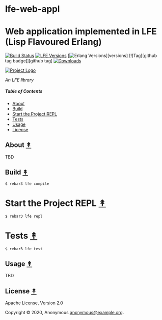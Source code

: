 # lfe-web-appl
Web application implemented in LFE (Lisp Flavoured Erlang)
=======

[![Build Status][travis badge]][travis]
[![LFE Versions][lfe badge]][lfe]
[![Erlang Versions][erlang badge]][versions]
[![Tag][github tag badge]][github tag]
[![Downloads][hex downloads]][hex package]

[![Project Logo][logo]][logo-large]

*An LFE library*

##### Table of Contents

* [About](#about-)
* [Build](#build-)
* [Start the Project REPL](#start-the-repl-)
* [Tests](#tests-)
* [Usage](#usage-)
* [License](#license-)

## About [&#x219F;](#table-of-contents)

TBD

## Build [&#x219F;](#table-of-contents)

```shell
$ rebar3 lfe compile
```

# Start the Project REPL [&#x219F;](#table-of-contents)

```shell
$ rebar3 lfe repl
```

# Tests [&#x219F;](#table-of-contents)

```shell
$ rebar3 lfe test
```

## Usage [&#x219F;](#table-of-contents)

TBD

## License [&#x219F;](#table-of-contents)

Apache License, Version 2.0

Copyright © 2020, Anonymous <anonymous@example.org>.

<!-- Named page links below: /-->

[logo]: https://avatars1.githubusercontent.com/u/3434967?s=250
[logo-large]: https://avatars1.githubusercontent.com/u/3434967
[github]: https://github.com/ORG/lfe-web-appl
[gitlab]: https://gitlab.com/ORG/lfe-web-appl
[travis]: https://travis-ci.org/ORG/lfe-web-appl
[travis badge]: https://img.shields.io/travis/ORG/lfe-web-appl.svg
[gh-actions-badge]: https://github.com/ORG/lfe-web-appl/workflows/Go/badge.svg
[gh-actions]: https://github.com/ORG/lfe-web-appl/actions
[lfe]: https://github.com/rvirding/lfe
[lfe badge]: https://img.shields.io/badge/lfe-1.3.0-blue.svg
[erlang badge]: https://img.shields.io/badge/erlang-19%20to%2023-blue.svg
[version]: https://github.com/ORG/lfe-web-appl/blob/master/.travis.yml
[github tags]: https://github.com/ORG/lfe-web-appl/tags
[github tags badge]: https://img.shields.io/github/tag/ORG/lfe-web-appl.svg
[github downloads]: https://img.shields.io/github/downloads/ORG/lfe-web-appl/total.svg
[hex badge]: https://img.shields.io/hexpm/v/lfe-web-appl.svg?maxAge=2592000
[hex package]: https://hex.pm/packages/lfe-web-appl
[hex downloads]: https://img.shields.io/hexpm/dt/lfe-web-appl.svg
